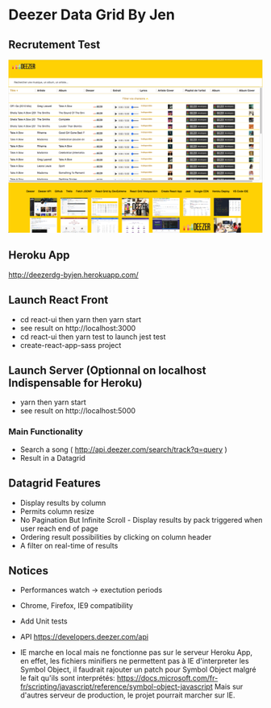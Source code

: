 Deezer Data Grid By Jen
========================

## Recrutement Test

![alt text](https://github.com/jendigital/deezer-data-grid/blob/master/deezer_by_jen.png)

## Heroku App

http://deezerdg-byjen.herokuapp.com/

## Launch React Front

* cd react-ui then yarn then yarn start
* see result on http://localhost:3000
* cd react-ui then yarn test to launch jest test
* create-react-app-sass project

## Launch Server (Optionnal on localhost Indispensable for Heroku)

* yarn then yarn start
* see result on http://localhost:5000

### Main Functionality

* Search a song ( http://api.deezer.com/search/track?q=query )
* Result in a Datagrid

## Datagrid Features

* Display results by column
* Permits column resize
* No Pagination But Infinite Scroll - Display results by pack triggered when user reach end of page
* Ordering result possibilities by clicking on column header
* A filter on real-time of results

## Notices

* Performances watch -> exectution periods
* Chrome, Firefox, IE9 compatibility
* Add Unit tests
* API https://developers.deezer.com/api

* IE marche en local mais ne fonctionne pas sur le serveur Heroku App, en effet, les fichiers minifiers ne permettent pas à IE d'interpreter les Symbol Object, il faudrait rajouter un patch pour Symbol Object malgré le fait qu'ils sont interprétés: https://docs.microsoft.com/fr-fr/scripting/javascript/reference/symbol-object-javascript
Mais sur d'autres serveur de production, le projet pourrait marcher sur IE.
